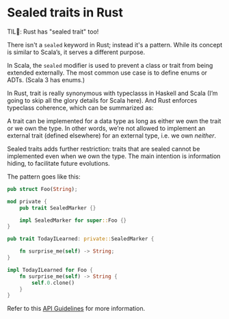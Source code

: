 # Sealed traits in Rust

TIL🦀: Rust has "sealed trait" too!

There isn't a `sealed` keyword in Rust; instead it's a pattern. While its concept is similar to Scala’s, it serves a different purpose.

In Scala, the `sealed` modifier is used to prevent a class or trait from being extended externally. The most common use case is to define enums or ADTs. (Scala 3 has enums.)

In Rust, trait is really synonymous with typeclasss in Haskell and Scala (I’m going to skip all the glory details for Scala here). And Rust enforces typeclass coherence, which can be summarized as:

A trait can be implemented for a data type as long as either we own the trait or we own the type. In other words, we’re not allowed to implement an external trait (defined elsewhere) for an external type, i.e. we own *neither*.

Sealed traits adds further restriction: traits that are sealed cannot be implemented even when we own the type. The main intention is information hiding, to facilitate future evolutions.

The pattern goes like this:

```rust
pub struct Foo(String);

mod private {
    pub trait SealedMarker {}

    impl SealedMarker for super::Foo {}
}

pub trait TodayILearned: private::SealedMarker {

    fn surprise_me(self) -> String;
}

impl TodayILearned for Foo {
    fn surprise_me(self) -> String {
        self.0.clone()
    }
}
```

Refer to this [API Guidelines](https://rust-lang.github.io/api-guidelines/future-proofing.html#sealed-traits-protect-against-downstream-implementations-c-sealed) for more information.
